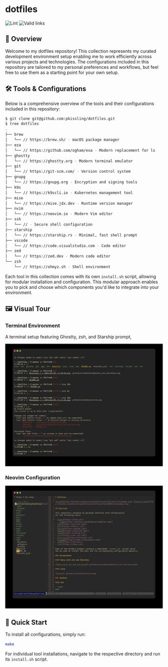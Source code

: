 # dotfiles

![Lint](https://github.com/pkissling/dotfiles/workflows/Lint/badge.svg) ![Valid links](https://github.com/pkissling/dotfiles/workflows/Valid%20links/badge.svg)

## 🚀 Overview

Welcome to my dotfiles repository! This collection represents my curated development environment setup enabling me to work efficiently across various projects and technologies. The configurations included in this repository are tailored to my personal preferences and workflows, but feel free to use them as a starting point for your own setup.

## 🛠️ Tools & Configurations

Below is a comprehensive overview of the tools and their configurations included in this repository:

```bash
$ git clone git@github.com:pkissling/dotfiles.git
$ tree dotfiles
.
├── brew
│   └── // https://brew.sh/ - macOS package manager
├── eza
│   └── // https://github.com/ogham/exa - Modern replacement for ls
├── ghostty
│   └── // https://ghostty.org - Modern terminal emulator
├── git
│   └── // https://git-scm.com/ - Version control system
├── gnupg
│   └── // https://gnupg.org - Encryption and signing tools
├── k9s
│   └── // https://k9scli.io - Kubernetes management tool
├── mise
│   └── // https://mise.jdx.dev - Runtime version manager
├── nvim
│   └── // https://neovim.io - Modern Vim editor
├── ssh
│   └── // - Secure shell configuration
├── starship
│   └── // https://starship.rs - Minimal, fast shell prompt
├── vscode
│   └── // https://code.visualstudio.com - Code editor
├── zed
│   └── // https://zed.dev - Modern code editor
└── zsh
    └── // https://ohmyz.sh - Shell environment
```

Each tool in this collection comes with its own `install.sh` script, allowing for modular installation and configuration. This modular approach enables you to pick and choose which components you'd like to integrate into your environment.

## 🖼️ Visual Tour

### Terminal Environment

A terminal setup featuring Ghostty, zsh, and Starship prompt,

![ghostty with zsh and Starship](.github/screenshots/ghostty_zsh_startship.png)

### Neovim Configuration

![nvim](.github/screenshots/nvim.png)

## 🚀 Quick Start

To install all configurations, simply run:

```bash
make
```

For individual tool installations, navigate to the respective directory and run its `install.sh` script.
